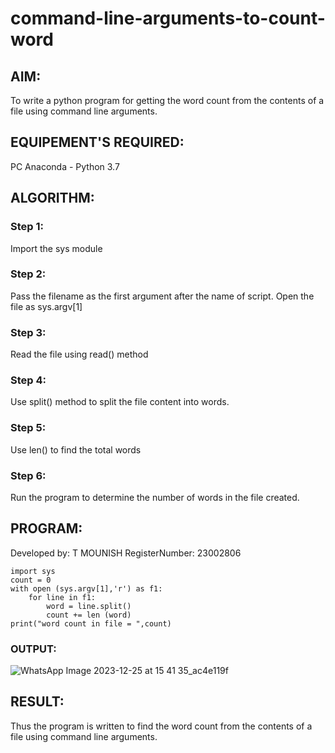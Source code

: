 # command-line-arguments-to-count-word
## AIM:
To write a python program for getting the word count from the contents of a file using command line arguments.
## EQUIPEMENT'S REQUIRED: 
PC
Anaconda - Python 3.7
## ALGORITHM: 
### Step 1:
Import the sys module

### Step 2: 
Pass the filename as the first argument after the name of script. Open the file as sys.argv[1]

### Step 3: 
Read the file using read() method
### Step 4:
Use split() method to split the file content into words.
### Step 5:
Use len() to find the total words
### Step 6: 
Run the program to determine the number of words in the file created.


## PROGRAM:
Developed by: T MOUNISH
RegisterNumber: 23002806
```
import sys
count = 0
with open (sys.argv[1],'r') as f1:
    for line in f1:
        word = line.split()
        count += len (word)
print("word count in file = ",count)
```
### OUTPUT:
![WhatsApp Image 2023-12-25 at 15 41 35_ac4e119f](https://github.com/MounishT/command-line-arguments-to-count-word/assets/138955798/03c47b47-6530-404a-aac5-b85d2c012be6)



## RESULT:
Thus the program is written to find the word count from the contents of a file using command line arguments.
